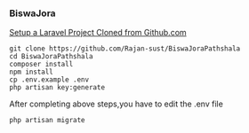 ### BiswaJora

[Setup a Laravel Project Cloned from Github.com](https://goo.gl/AJcJRq)

```
git clone https://github.com/Rajan-sust/BiswaJoraPathshala
cd BiswaJoraPathshala
composer install
npm install
cp .env.example .env
php artisan key:generate
```

After completing above steps,you have to edit the .env file

```
php artisan migrate
```
